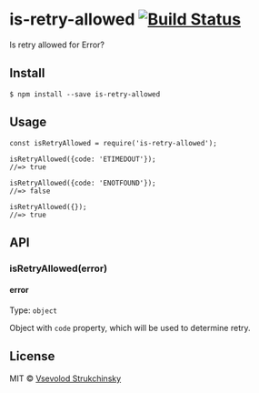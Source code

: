 is-retry-allowed [![Build Status](https://travis-ci.org/floatdrop/is-retry-allowed.svg?branch=master)](https://travis-ci.org/floatdrop/is-retry-allowed)
========================================================================================================================================================

Is retry allowed for Error?

Install
-------

    $ npm install --save is-retry-allowed

Usage
-----

    const isRetryAllowed = require('is-retry-allowed');

    isRetryAllowed({code: 'ETIMEDOUT'});
    //=> true

    isRetryAllowed({code: 'ENOTFOUND'});
    //=> false

    isRetryAllowed({});
    //=> true

API
---

### isRetryAllowed(error)

#### error

Type: `object`

Object with `code` property, which will be used to determine retry.

License
-------

MIT © [Vsevolod Strukchinsky](http://github.com/floatdrop)
